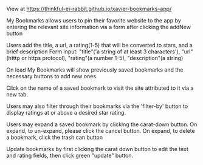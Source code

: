 
View at https://thinkful-ei-rabbit.github.io/xavier-bookmarks-app/

My Bookmarks allows users to pin their favorite website to the app by entering the relevant site information via a form after clicking the addNew button 

Users add the title, a url, a rating(1-5) that will be converted to stars, and a brief description
Form input: 
"title"('a string of at least 3 characters'), 
"url"(htttp or https protocol), 
"rating"(a number 1-5), 
"description"(a string)

On load My Bookmarks will show previously saved bookmarks and the necessary buttons to add new ones. 

Click on the name of a saved bookmark to visit the site attributed to it via a new tab. 

Users may also filter through their bookmarks via the 'filter-by' button to display ratings at or above a desired star rating.

Users may expand a saved bookmark by clicking the carat-down button.
On expand, to un-expand, please click the cancel button.
On expand, to delete a bookmark, click the trash can button

Update bookmarks by first clicking the carat down button to edit the text and rating fields, then click green "update" button.

